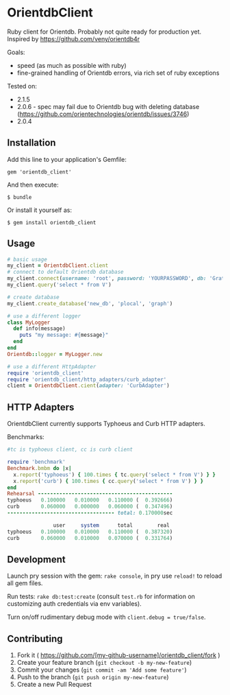 # OrientdbClient

Ruby client for Orientdb. Probably not quite ready for production yet.
Inspired by https://github.com/veny/orientdb4r

Goals:

* speed (as much as possible with ruby)
* fine-grained handling of Orientdb errors, via rich set of ruby exceptions

Tested on:
* 2.1.5
* 2.0.6 - spec may fail due to Orientdb bug with deleting database (https://github.com/orientechnologies/orientdb/issues/3746)
* 2.0.4

## Installation

Add this line to your application's Gemfile:

    gem 'orientdb_client'

And then execute:

    $ bundle

Or install it yourself as:

    $ gem install orientdb_client

## Usage

```ruby
# basic usage
my_client = OrientdbClient.client
# connect to default Orientdb database
my_client.connect(username: 'root', password: 'YOURPASSWORD', db: 'GratefulDeadConcerts')
my_client.query('select * from V')

# create database
my_client.create_database('new_db', 'plocal', 'graph')

# use a different logger
class MyLogger
  def info(message)
    puts "my message: #{message}"
  end
end
Orientdb::logger = MyLogger.new

# use a different HttpAdapter
require 'orientdb_client'
require 'orientdb_client/http_adapters/curb_adapter'
client = OrientdbClient.cient(adapter: 'CurbAdapter')
```

## HTTP Adapters

OrientdbClient currently supports Typhoeus and Curb HTTP adapters.

Benchmarks:

```ruby
#tc is typhoeus client, cc is curb client

require 'benchmark'
Benchmark.bmbm do |x|
  x.report('typhoeus') { 100.times { tc.query('select * from V') } }
  x.report('curb') { 100.times { cc.query('select * from V') } }
end
Rehearsal --------------------------------------------
typhoeus   0.100000   0.010000   0.110000 (  0.392666)
curb       0.060000   0.000000   0.060000 (  0.347496)
----------------------------------- total: 0.170000sec

               user     system      total        real
typhoeus   0.100000   0.010000   0.110000 (  0.387320)
curb       0.060000   0.010000   0.070000 (  0.331764)
```

## Development

Launch pry session with the gem: `rake console`, in pry use `reload!` to reload all gem files.

Run tests: `rake db:test:create` (consult `test.rb` for information on customizing auth credentials via env variables).

Turn on/off rudimentary debug mode with `client.debug = true/false`.

## Contributing

1. Fork it ( https://github.com/[my-github-username]/orientdb_client/fork )
2. Create your feature branch (`git checkout -b my-new-feature`)
3. Commit your changes (`git commit -am 'Add some feature'`)
4. Push to the branch (`git push origin my-new-feature`)
5. Create a new Pull Request
